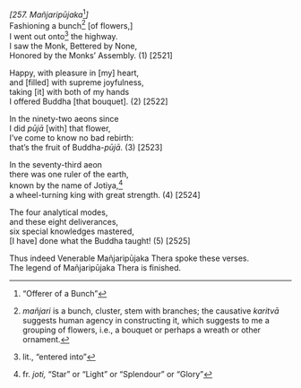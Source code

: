 *\[257. Mañjaripūjaka*[^1]*\]*  
Fashioning a bunch[^2] \[of flowers,\]  
I went out onto[^3] the highway.  
I saw the Monk, Bettered by None,  
Honored by the Monks’ Assembly. (1) \[2521\]

Happy, with pleasure in \[my\] heart,  
and \[filled\] with supreme joyfulness,  
taking \[it\] with both of my hands  
I offered Buddha \[that bouquet\]. (2) \[2522\]

In the ninety-two aeons since  
I did *pūjā* \[with\] that flower,  
I’ve come to know no bad rebirth:  
that’s the fruit of Buddha-*pūjā*. (3) \[2523\]

In the seventy-third aeon  
there was one ruler of the earth,  
known by the name of Jotiya,[^4]  
a wheel-turning king with great strength. (4) \[2524\]

The four analytical modes,  
and these eight deliverances,  
six special knowledges mastered,  
\[I have\] done what the Buddha taught! (5) \[2525\]

Thus indeed Venerable Mañjaripūjaka Thera spoke these verses.  
The legend of Mañjaripūjaka Thera is finished.

[^1]: “Offerer of a Bunch”

[^2]: *mañjari* is a bunch, cluster, stem with branches; the causative *karitvā* suggests human agency in constructing it, which suggests to me a grouping of flowers, i.e., a bouquet or perhaps a wreath or other ornament.

[^3]: lit., “entered into”

[^4]: fr. *joti,* “Star” or “Light” or “Splendour” or “Glory”
